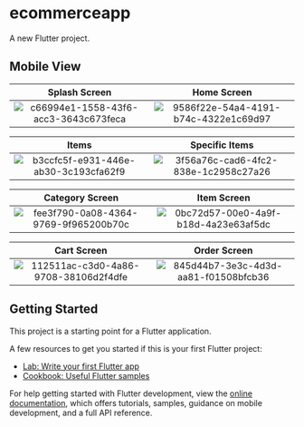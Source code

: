 # ecommerceapp

A new Flutter project.

## Mobile View




Splash Screen             |  Home Screen
:-------------------------:|:-------------------------:
![c66994e1-1558-43f6-acc3-3643c673feca](https://github.com/divyansh1511/RationWala/assets/75711789/48808dc1-8dda-4479-a555-088d233e9c84) | ![9586f22e-54a4-4191-b74c-4322e1c69d97](https://github.com/divyansh1511/RationWala/assets/75711789/c25df729-982d-4332-80bb-38671907b2f8)




Items              | Specific Items 
:-------------------------:|:-------------------------:
![b3ccfc5f-e931-446e-ab30-3c193cfa62f9](https://github.com/divyansh1511/RationWala/assets/75711789/d602f44a-989f-489b-96c8-d6efc2c6e57f) | ![3f56a76c-cad6-4fc2-838e-1c2958c27a26](https://github.com/divyansh1511/RationWala/assets/75711789/d52b6ae2-43af-4072-9071-ddf0ff47df93)




Category Screen              | Item Screen 
:-------------------------:|:-------------------------:
![fee3f790-0a08-4364-9769-9f965200b70c](https://github.com/divyansh1511/RationWala/assets/75711789/fefbd6bf-49b2-4813-acfc-f4e6a170ac4f) | ![0bc72d57-00e0-4a9f-b18d-4a23e63af5dc](https://github.com/divyansh1511/RationWala/assets/75711789/ac021d7c-b180-4c07-97ff-178c0fd24575)




Cart Screen              | Order Screen 
:-------------------------:|:-------------------------:
![112511ac-c3d0-4a86-9708-38106d2f4dfe](https://github.com/divyansh1511/RationWala/assets/75711789/5733f651-679e-4cd7-a41f-0c97f6c7af74) | ![845d44b7-3e3c-4d3d-aa81-f01508bfcb36](https://github.com/divyansh1511/RationWala/assets/75711789/a54d422d-fe81-4b25-808b-dcfc764d54a0)


## Getting Started

This project is a starting point for a Flutter application.

A few resources to get you started if this is your first Flutter project:

- [Lab: Write your first Flutter app](https://docs.flutter.dev/get-started/codelab)
- [Cookbook: Useful Flutter samples](https://docs.flutter.dev/cookbook)

For help getting started with Flutter development, view the
[online documentation](https://docs.flutter.dev/), which offers tutorials,
samples, guidance on mobile development, and a full API reference.
